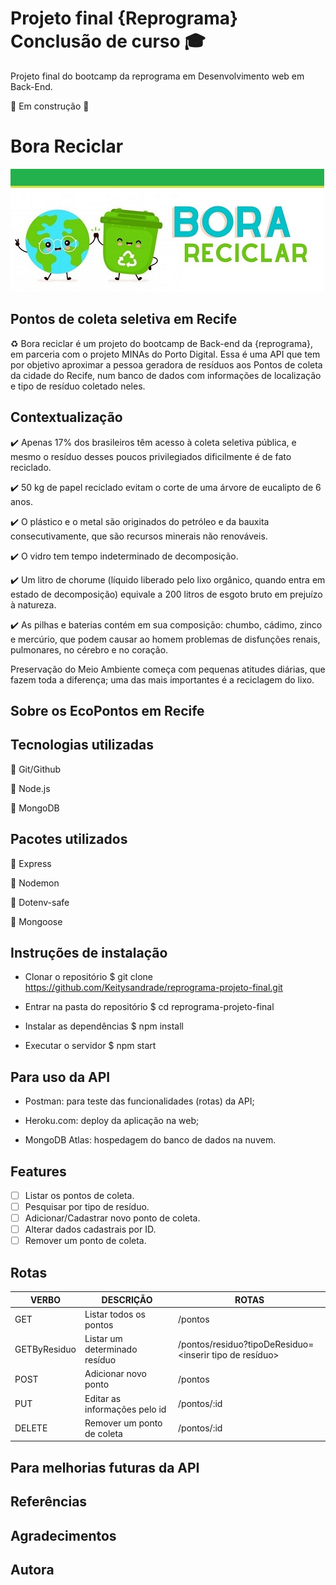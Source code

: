 # Projeto final {Reprograma} Conclusão de curso 🎓

Projeto final do bootcamp da reprograma em Desenvolvimento web em Back-End.

🚧 Em construção 🚧


# Bora Reciclar

![eco](https://github.com/Keitysandrade/reprograma-projeto-final/blob/main/eco.jpg)

## Pontos de coleta seletiva em Recife 
♻️ Bora reciclar é um projeto do bootcamp de Back-end da {reprograma}, em parceria com o projeto MINAs do Porto Digital. 
Essa é uma API que tem por objetivo aproximar a pessoa geradora de resíduos aos Pontos de coleta da cidade do Recife, num banco de dados com informações de localização e tipo de resíduo coletado neles.

## Contextualização

✔️ Apenas 17% dos brasileiros têm acesso à coleta seletiva pública, e mesmo o resíduo desses poucos privilegiados dificilmente é de fato reciclado. 

✔️ 50 kg de papel reciclado evitam o corte de uma árvore de eucalipto de 6 anos.

✔️ O plástico e o metal são originados do petróleo e da bauxita consecutivamente, que são recursos minerais não renováveis.

✔️ O vidro tem tempo indeterminado de decomposição.

✔️ Um litro de chorume (líquido liberado pelo lixo orgânico, quando entra em estado de decomposição) equivale a 200 litros de esgoto bruto em prejuízo à natureza.

✔️ As pilhas e baterias contém em sua composição: chumbo, cádimo, zinco e mercúrio, que podem causar ao homem problemas de disfunções renais, pulmonares, no cérebro e no coração.

Preservação do Meio Ambiente começa com pequenas atitudes diárias, que fazem toda a diferença; uma das mais importantes é a reciclagem do lixo.

## Sobre os EcoPontos em Recife


## Tecnologias utilizadas

🔧 Git/Github

🔧 Node.js

🔧 MongoDB

## Pacotes utilizados

🔧 Express

🔧 Nodemon

🔧 Dotenv-safe

🔧 Mongoose

## Instruções de instalação

* Clonar o repositório
$ git clone https://github.com/Keitysandrade/reprograma-projeto-final.git

* Entrar na pasta do repositório
$ cd reprograma-projeto-final

*  Instalar as dependências
$ npm install

*  Executar o servidor
$ npm start


## Para uso da API

<!--ts-->

* Postman: para teste das funcionalidades (rotas) da API;

* Heroku.com: deploy da aplicação na web;

* MongoDB Atlas: hospedagem do banco de dados na nuvem.


## Features
- [ ] Listar os pontos de coleta.
- [ ] Pesquisar por tipo de resíduo.
- [ ] Adicionar/Cadastrar novo ponto de coleta.
- [ ] Alterar dados cadastrais por ID.
- [ ] Remover um ponto de coleta.

## Rotas

|  VERBO       |  DESCRIÇÃO                     |     ROTAS                                                       |
| ----------   |  --------------------          |   ----------                                                    |
| GET          | Listar todos os pontos         | /pontos                                                         |
| GETByResiduo | Listar um determinado resíduo  | /pontos/residuo?tipoDeResiduo=<inserir tipo de resíduo>         |
| POST         | Adicionar novo ponto           | /pontos                                                         |
| PUT          | Editar as informações pelo id  | /pontos/:id                                                     |
| DELETE       | Remover um ponto de coleta     | /pontos/:id                          |

## Para melhorias futuras da API

## Referências

## Agradecimentos

## Autora





